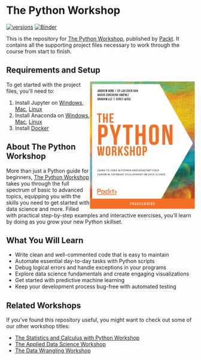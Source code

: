 # The Python Workshop
[![versions](https://img.shields.io/pypi/pyversions/pybadges.svg)](https://www.python.org/downloads/)
[![Binder](https://mybinder.org/badge_logo.svg)](https://mybinder.org/v2/gh/caesiumtea/The-Python-Workshop/HEAD)

This is the repository for [The Python Workshop](https://www.amazon.com/Python-Workshop-Interactive-Approach-Learning/dp/1839218851/ref=sr_1_1?dchild=1&keywords=The%20Python%20Workshop&qid=1611065248&s=books&sr=1-1&utm_source=github&utm_medium=repository&utm_campaign=9781839218859&utm_term=Python&utm_content=The%20Python%20Workshop), published by [Packt](https://www.packtpub.com/?utm_source=github). It contains all the supporting project files necessary to work through the course from start to finish.

## Requirements and Setup
<a href="https://www.amazon.com/Python-Workshop-Interactive-Approach-Learning/dp/1839218851/ref=sr_1_1?dchild=1&keywords=The%20Python%20Workshop&qid=1611065248&s=books&sr=1-1&utm_source=github&utm_medium=repository&utm_campaign=9781839218859&utm_term=Python&utm_content=The%20Python%20Workshop"><img src="https://github.com/PacktWorkshops/Workshop-Covers/blob/master/The%20Python%20Workshop.png" alt="The Python Workshop" height="340px" width="280px" align="right" this.target="_blank"></a>

To get started with the project files, you'll need to:
1. Install Jupyter on [Windows](https://www.python.org/downloads/windows/), [Mac](https://www.python.org/downloads/mac-osx/), [Linux](https://www.python.org/downloads/source/)
2. Install Anaconda on [Windows](https://www.anaconda.com/distribution/#windows), [Mac](https://www.anaconda.com/distribution/#macos), [Linux](https://www.anaconda.com/distribution/#linux)
3. Install [Docker](https://docs.docker.com/docker-for-windows/install/)

## About The Python Workshop
More than just a Python guide for beginners, [The Python Workshop](https://www.amazon.com/Python-Workshop-Interactive-Approach-Learning/dp/1839218851/ref=sr_1_1?dchild=1&keywords=The%20Python%20Workshop&qid=1611065248&s=books&sr=1-1&utm_source=github&utm_medium=repository&utm_campaign=9781839218859&utm_term=Python&utm_content=The%20Python%20Workshop) takes you through the full spectrum of basic to advanced topics, equipping you with the skills you need to get started with data science and more. Filled with practical step-by-step examples and interactive exercises, you'll learn by doing as you grow your new Python skillset.

## What You Will Learn
* Write clean and well-commented code that is easy to maintain
* Automate essential day-to-day tasks with Python scripts
* Debug logical errors and handle exceptions in your programs
* Explore data science fundamentals and create engaging visualizations
* Get started with predictive machine learning
* Keep your development process bug-free with automated testing

## Related Workshops
If you've found this repository useful, you might want to check out some of our other workshop titles:
* [The Statistics and Calculus with Python Workshop](https://www.amazon.com/Statistics-Calculus-Python-Workshop-comprehensive/dp/1800209762/ref=tmm_pap_swatch_0?_encoding=UTF8&qid=1611065425&sr=1-1-fkmr1&utm_source=github&utm_medium=repository&utm_campaign=9781801078719&utm_term=Statistics%20and%20Calculus%20with%20Python&utm_content=The%20Statistics%20and%20Calculus%20with%20Python%20Workshop)
* [The Applied Data Science Workshop](https://www.amazon.com/Applied-Data-Science-Workshop-applications/dp/1800202504/ref=tmm_pap_swatch_0?_encoding=UTF8&qid=1611064853&sr=1-1&utm_source=github&utm_medium=repository&utm_campaign=9781800202504&utm_term=Applied%20Data%20Science&utm_content=The%20Applied%20Data%20Science%20Workshop)
* [The Data Wrangling Workshop](https://www.amazon.com/Data-Wrangling-Workshop-actionable-insights/dp/1839215003/ref=tmm_pap_swatch_0?_encoding=UTF8&qid=1611065162&sr=1-1&utm_source=github&utm_medium=repository&utm_campaign=9781801078955&utm_term=Data%20Wrangling&utm_content=The%20Data%20Wrangling%20Workshop)
